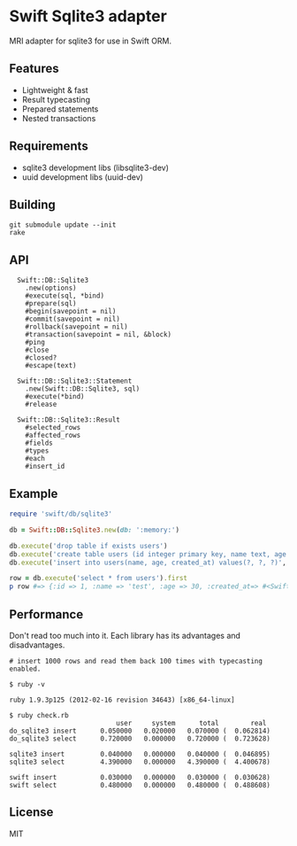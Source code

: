 # Swift Sqlite3 adapter

MRI adapter for sqlite3 for use in Swift ORM.

## Features

* Lightweight & fast
* Result typecasting
* Prepared statements
* Nested transactions

## Requirements

* sqlite3 development libs (libsqlite3-dev)
* uuid development libs (uuid-dev)

## Building

```
git submodule update --init
rake
```

## API

```
  Swift::DB::Sqlite3
    .new(options)
    #execute(sql, *bind)
    #prepare(sql)
    #begin(savepoint = nil)
    #commit(savepoint = nil)
    #rollback(savepoint = nil)
    #transaction(savepoint = nil, &block)
    #ping
    #close
    #closed?
    #escape(text)

  Swift::DB::Sqlite3::Statement
    .new(Swift::DB::Sqlite3, sql)
    #execute(*bind)
    #release

  Swift::DB::Sqlite3::Result
    #selected_rows
    #affected_rows
    #fields
    #types
    #each
    #insert_id
```

## Example

```ruby
require 'swift/db/sqlite3'

db = Swift::DB::Sqlite3.new(db: ':memory:')

db.execute('drop table if exists users')
db.execute('create table users (id integer primary key, name text, age integer, created_at datetime)')
db.execute('insert into users(name, age, created_at) values(?, ?, ?)', 'test', 30, Time.now.utc)

row = db.execute('select * from users').first
p row #=> {:id => 1, :name => 'test', :age => 30, :created_at=> #<Swift::DateTime>}
```

## Performance

Don't read too much into it. Each library has its advantages and disadvantages.

```
# insert 1000 rows and read them back 100 times with typecasting enabled.

$ ruby -v

ruby 1.9.3p125 (2012-02-16 revision 34643) [x86_64-linux]

$ ruby check.rb
                           user     system      total        real
do_sqlite3 insert      0.050000   0.020000   0.070000 (  0.062814)
do_sqlite3 select      0.720000   0.000000   0.720000 (  0.723628)

sqlite3 insert         0.040000   0.000000   0.040000 (  0.046895)
sqlite3 select         4.390000   0.000000   4.390000 (  4.400678)

swift insert           0.030000   0.000000   0.030000 (  0.030628)
swift select           0.480000   0.000000   0.480000 (  0.488608)
```

## License

MIT
